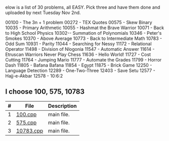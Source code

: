 elow is a list of 30 problems, all EASY. Pick three and have them done and uploaded by next Tuesday Nov 2nd.

00100 - The 3n + 1 problem
00272 - TEX Quotes
00575 - Skew Binary
10035 - Primary Arithmetic
10055 - Hashmat the Brave Warrior
10071 - Back to High School Physics
10302-- Summation of Polynomials
10346 - Peter's Smokes
10370 - Above Average
10773 - Back to Intermediate Math
10783 - Odd Sum
10931 - Parity
11044 - Searching for Nessy
11172 - Relational Operator
11498 - Division of Nlogonia
11547 - Automatic Answer
11614 - Etruscan Warriors Never Play Chess
11636 - Hello World!
11727 - Cost Cutting
11764 - Jumping Mario
11777 - Automate the Grades
11799 - Horror Dash
11805 - Bafana Bafana
11854 - Egypt
11875 - Brick Game
12250 - Language Detection
12289 - One-Two-Three
12403 - Save Setu
12577 - Hajj-e-Akbar
12578 - 10:6:2


## I choose 100, 575, 10783
|   #   | File                       | Description           |
| :---: | -------------------------- | --------------------- |
|   1   | [100.cpp](./100.cpp) | main file.            |
|   2   | [575.cpp](./575.cpp) | main file.            |
|   3   | [10783.cpp](./10783.cpp) | main file.            |